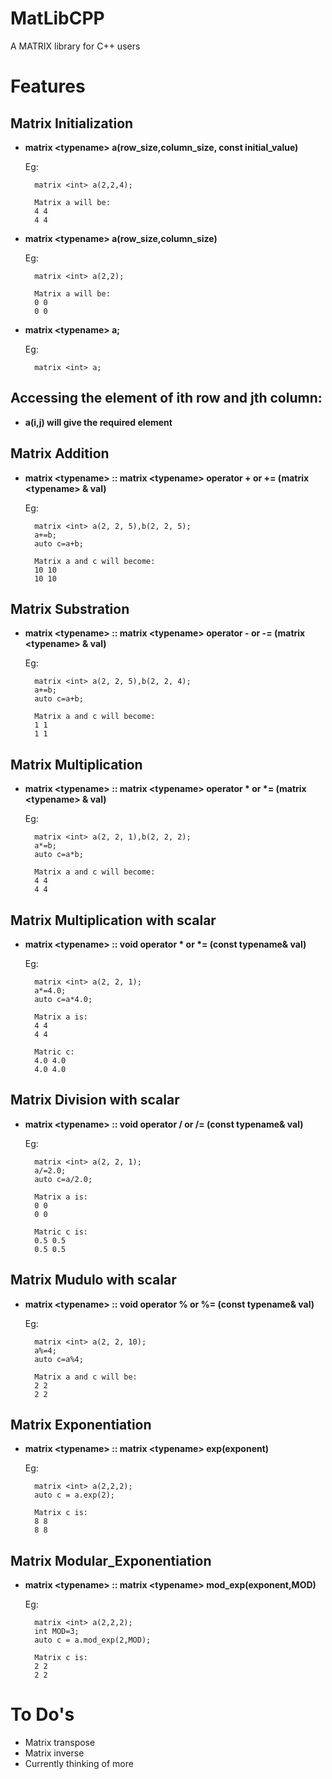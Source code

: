 # MatLibCPP
A MATRIX library for C++ users

# Features
## Matrix Initialization

* **matrix \<typename> a(row_size,column_size, const initial_value)**
	
	Eg:	
		
		matrix <int> a(2,2,4);
	
		Matrix a will be:
		4 4 
		4 4
		
* **matrix \<typename> a(row_size,column_size)**
	
	Eg:
		
		matrix <int> a(2,2);
		
		Matrix a will be:
		0 0
		0 0
		
* **matrix \<typename> a;**
	
	Eg:
		
		matrix <int> a;
	
## Accessing the element of ith row and jth column:
* **a(i,j) will give the required element**
## Matrix Addition
* **matrix \<typename> :: matrix \<typename> operator + or += (matrix \<typename> & val)**
	
	Eg:
		
		matrix <int> a(2, 2, 5),b(2, 2, 5);
		a+=b;
		auto c=a+b;
		
		Matrix a and c will become:
		10 10
		10 10
## Matrix Substration
* **matrix \<typename> :: matrix \<typename> operator - or -= (matrix \<typename> & val)**
	
	Eg:
		
		matrix <int> a(2, 2, 5),b(2, 2, 4);
		a+=b;
		auto c=a+b;
		
		Matrix a and c will become:
		1 1
		1 1
## Matrix Multiplication
* **matrix \<typename> :: matrix \<typename> operator \* or \*= (matrix \<typename> & val)**
	
	Eg:
		
		matrix <int> a(2, 2, 1),b(2, 2, 2);
		a*=b;
		auto c=a*b;
		
		Matrix a and c will become:
		4 4
		4 4

## Matrix Multiplication with scalar
* **matrix \<typename> :: void operator \* or \*= (const typename& val)**
	
	Eg:
		
		matrix <int> a(2, 2, 1);
		a*=4.0;
		auto c=a*4.0;
		
		Matrix a is:
		4 4
		4 4
		
		Matric c:
		4.0 4.0
		4.0 4.0
## Matrix Division with scalar
* **matrix \<typename> :: void operator / or /= (const typename& val)**
	
	Eg:
		
		matrix <int> a(2, 2, 1);
		a/=2.0;
		auto c=a/2.0;
		
		Matrix a is:
		0 0
		0 0
		
		Matric c is:
		0.5 0.5
		0.5 0.5
## Matrix Mudulo with scalar
* **matrix \<typename> :: void operator % or %= (const typename& val)**
	
	Eg:
        	
		matrix <int> a(2, 2, 10);
		a%=4;
		auto c=a%4;
		
		Matrix a and c will be:
		2 2
		2 2
## Matrix Exponentiation
* **matrix \<typename> :: matrix \<typename> exp(exponent)**
	
	Eg:
		
		matrix <int> a(2,2,2);
		auto c = a.exp(2);
		
		Matrix c is:
		8 8
		8 8
## Matrix Modular_Exponentiation
* **matrix \<typename> :: matrix \<typename> mod_exp(exponent,MOD)**
	
	Eg:
		
		matrix <int> a(2,2,2);
		int MOD=3;
		auto c = a.mod_exp(2,MOD);
		
		Matrix c is:
		2 2
		2 2
 # To Do's
   * Matrix transpose
   * Matrix inverse
   * Currently thinking of more
